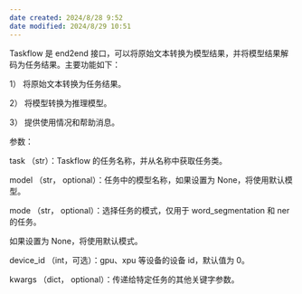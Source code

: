 ```yaml
---
date created: 2024/8/28 9:52
date modified: 2024/8/29 10:51
---
```


Taskflow 是 end2end 接口，可以将原始文本转换为模型结果，并将模型结果解码为任务结果。主要功能如下：

1） 将原始文本转换为任务结果。

2） 将模型转换为推理模型。

3） 提供使用情况和帮助消息。

参数：

task （str）：Taskflow 的任务名称，并从名称中获取任务类。

model （str， optional）：任务中的模型名称，如果设置为 None，将使用默认模型。

mode （str， optional）：选择任务的模式，仅用于 word_segmentation 和 ner 的任务。

如果设置为 None，将使用默认模式。

device_id （int，可选）：gpu、xpu 等设备的设备 id，默认值为 0。

kwargs （dict， optional）：传递给特定任务的其他关键字参数。